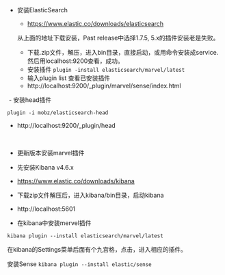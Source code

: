 - 安装ElasticSearch

  - https://www.elastic.co/downloads/elasticsearch
  
  从上面的地址下载安装，Past release中选择1.7.5, 5.x的插件安装老是失败。
  - 下载.zip文件，解压，进入bin目录，直接启动，或用命令安装成service.
  然后用localhost:9200查看，成功。
  - 安装插件
  ` plugin -install elasticsearch/marvel/latest `
  - 输入plugin list 查看已安装插件  
  - http://localhost:9200/_plugin/marvel/sense/index.html
  
  - 安装head插件
  
  ` plugin -i mobz/elasticsearch-head `
  
  - http://localhost:9200/_plugin/head
  
  
  
  
- 更新版本安装marvel插件
 - 先安装Kibana v4.6.x
 - https://www.elastic.co/downloads/kibana
 - 下载zip文件解压后，进入kibana/bin目录，启动kibana
 - http://localhost:5601
 
 - 在kibana中安装mervel插件
 
 ` kibana plugin --install elasticsearch/marvel/latest `
 
 在kibana的Settings菜单后面有个九宫格，点击，进入相应的插件。 
 
 安装Sense
 ` kibana plugin --install elastic/sense `
  
  
  
